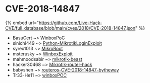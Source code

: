 # CVE-2018-14847
{% embed url="https://github.com/Live-Hack-CVE/full_database/blob/main/cves/2018/CVE-2018-14847.json" %}

* BasuCert ~> [WinboxPoC](https://www.alice-snow.ru/2018/database/cve-2018-14847/winboxpoc-basucert)
* sinichi449 ~> [Python-MikrotikLoginExploit](https://www.alice-snow.ru/2018/database/cve-2018-14847/python-mikrotikloginexploit-sinichi449)
* syrex1013 ~> [MikroRoot](https://www.alice-snow.ru/2018/database/cve-2018-14847/mikroroot-syrex1013)
* msterusky ~> [WinboxExploit](https://www.alice-snow.ru/2018/database/cve-2018-14847/winboxexploit-msterusky)
* mahmoodsabir ~> [mikrotik-beast](https://www.alice-snow.ru/2018/database/cve-2018-14847/mikrotik-beast-mahmoodsabir)
* hacker30468 ~> [Mikrotik-router-hack](https://www.alice-snow.ru/2018/database/cve-2018-14847/mikrotik-router-hack-hacker30468)
* babyshen ~> [routeros-CVE-2018-14847-bytheway](https://www.alice-snow.ru/2018/database/cve-2018-14847/routeros-cve-2018-14847-bytheway-babyshen)
* Tr33-He11 ~> [winboxPOC](https://www.alice-snow.ru/2018/database/cve-2018-14847/winboxpoc-tr33-he11)
